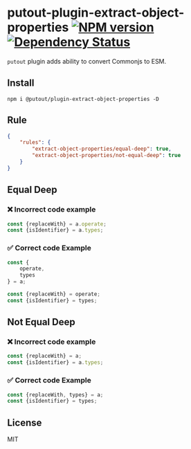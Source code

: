 # putout-plugin-extract-object-properties [![NPM version][NPMIMGURL]][NPMURL] [![Dependency Status][DependencyStatusIMGURL]][DependencyStatusURL]

[NPMIMGURL]:                https://img.shields.io/npm/v/@putout/plugin-extract-object-properties.svg?style=flat&longCache=true
[NPMURL]:                   https://npmjs.org/package/@putout/plugin-extract-object-properties"npm"

[DependencyStatusURL]:      https://david-dm.org/coderaiser/putout?path=packages/plugin-extract-object-properties
[DependencyStatusIMGURL]:   https://david-dm.org/coderaiser/putout.svg?path=packages/plugin-extract-object-properties

`putout` plugin adds ability to convert Commonjs to ESM.

## Install

```
npm i @putout/plugin-extract-object-properties -D
```

## Rule

```json
{
    "rules": {
        "extract-object-properties/equal-deep": true,
        "extract-object-properties/not-equal-deep": true
    }
}
```

## Equal Deep

### ❌ Incorrect code example

```js
const {replaceWith} = a.operate;
const {isIdentifier} = a.types;
```

### ✅ Correct code Example

```js
const {
    operate,
    types
} = a;

const {replaceWith} = operate;
const {isIdentifier} = types;
```

## Not Equal Deep

### ❌ Incorrect code example

```js
const {replaceWith} = a;
const {isIdentifier} = a.types;
```

### ✅ Correct code Example

```js
const {replaceWith, types} = a;
const {isIdentifier} = types;
```

## License

MIT

